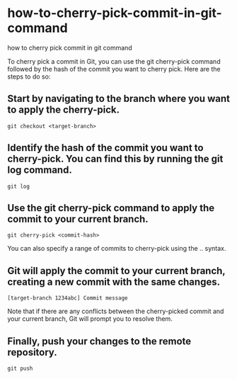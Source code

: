 # how-to-cherry-pick-commit-in-git-command
how to cherry pick commit in git command


To cherry pick a commit in Git, you can use the git cherry-pick command followed by the hash of the commit you want to cherry pick. Here are the steps to do so:

## Start by navigating to the branch where you want to apply the cherry-pick.

```
git checkout <target-branch>
```

## Identify the hash of the commit you want to cherry-pick. You can find this by running the git log command.

```
git log
```
## Use the git cherry-pick command to apply the commit to your current branch.

```
git cherry-pick <commit-hash>
```
You can also specify a range of commits to cherry-pick using the <start-commit>..<end-commit> syntax.

## Git will apply the commit to your current branch, creating a new commit with the same changes.

```
[target-branch 1234abc] Commit message
```
Note that if there are any conflicts between the cherry-picked commit and your current branch, Git will prompt you to resolve them.

## Finally, push your changes to the remote repository.
```
git push
```
